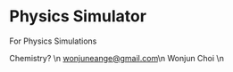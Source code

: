 # Physics Simulator

For Physics Simulations

Chemistry? \n
wonjuneange@gmail.com\n
Wonjun Choi \n

